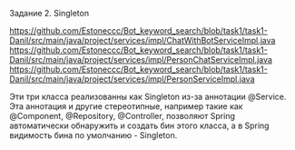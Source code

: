 Задание 2. Singleton

https://github.com/Estoneccc/Bot_keyword_search/blob/task1/task1-Danil/src/main/java/project/services/impl/ChatWithBotServiceImpl.java
https://github.com/Estoneccc/Bot_keyword_search/blob/task1/task1-Danil/src/main/java/project/services/impl/PersonChatServiceImpl.java
https://github.com/Estoneccc/Bot_keyword_search/blob/task1/task1-Danil/src/main/java/project/services/impl/PersonServiceImpl.java

Эти три класса реализованны как Singleton из-за аннотации @Service. Эта аннотация и другие стереотипные, например такие как @Component, @Repository, @Controller, позволяют Spring автоматически обнаружить и создать бин этого класса, а в Spring видимость бина по умолчанию - Singleton.
